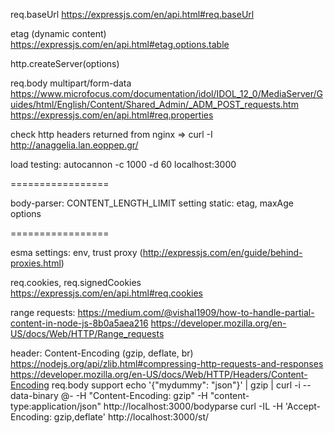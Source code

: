 req.baseUrl
  https://expressjs.com/en/api.html#req.baseUrl

etag (dynamic content) https://expressjs.com/en/api.html#etag.options.table

http.createServer(options)

req.body multipart/form-data
  https://www.microfocus.com/documentation/idol/IDOL_12_0/MediaServer/Guides/html/English/Content/Shared_Admin/_ADM_POST_requests.htm
  https://expressjs.com/en/api.html#req.properties



check http headers returned from nginx  => curl -I http://anaggelia.lan.eoppep.gr/

load testing: autocannon -c 1000 -d 60 localhost:3000


=================

body-parser: CONTENT_LENGTH_LIMIT setting
static: etag, maxAge options

=================

esma settings: env, trust proxy (http://expressjs.com/en/guide/behind-proxies.html)

req.cookies, req.signedCookies https://expressjs.com/en/api.html#req.cookies

range requests: https://medium.com/@vishal1909/how-to-handle-partial-content-in-node-js-8b0a5aea216 https://developer.mozilla.org/en-US/docs/Web/HTTP/Range_requests

header: Content-Encoding (gzip, deflate, br)
  https://nodejs.org/api/zlib.html#compressing-http-requests-and-responses
  https://developer.mozilla.org/en-US/docs/Web/HTTP/Headers/Content-Encoding
  req.body support
  echo '{"mydummy": "json"}' | gzip | curl -i --data-binary @- -H "Content-Encoding: gzip" -H "content-type:application/json" http://localhost:3000/bodyparse
  curl -IL -H 'Accept-Encoding: gzip,deflate' http://localhost:3000/st/